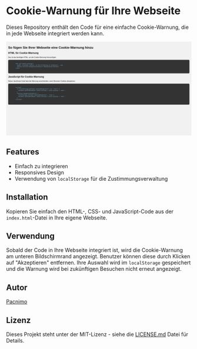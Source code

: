 # Cookie-Warnung für Ihre Webseite

Dieses Repository enthält den Code für eine einfache Cookie-Warnung, die in jede Webseite integriert werden kann.

![Screenshot der Cookie-Warnung](./screenshot.png)

## Features

- Einfach zu integrieren
- Responsives Design
- Verwendung von `localStorage` für die Zustimmungsverwaltung

## Installation

Kopieren Sie einfach den HTML-, CSS- und JavaScript-Code aus der `index.html`-Datei in Ihre eigene Webseite.

## Verwendung

Sobald der Code in Ihre Webseite integriert ist, wird die Cookie-Warnung am unteren Bildschirmrand angezeigt. Benutzer können diese durch Klicken auf "Akzeptieren" entfernen. Ihre Auswahl wird im `localStorage` gespeichert und die Warnung wird bei zukünftigen Besuchen nicht erneut angezeigt.


## Autor

[Pacnimo](https://github.com/pacnimo)

## Lizenz

Dieses Projekt steht unter der MIT-Lizenz - siehe die [LICENSE.md](LICENSE.md) Datei für Details.
